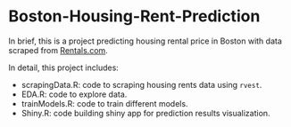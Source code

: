 # Boston-Housing-Rent-Prediction
In brief, this is a project predicting housing rental price in Boston with data scraped from [Rentals.com](https://www.rentals.com/Massachusetts/Boston/).

In detail, this project includes:  
+ scrapingData.R: code to scraping housing rents data using `rvest`.    
+ EDA.R: code to explore data.       
+ trainModels.R: code to train different models.     
+ Shiny.R: code building shiny app for prediction results visualization.    
